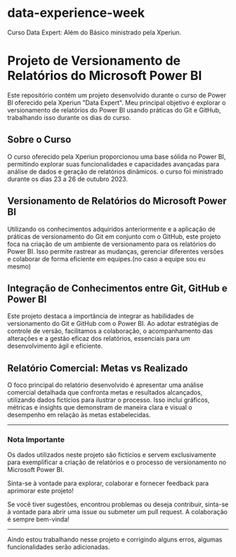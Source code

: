 # data-experience-week
 Curso Data Expert: Além do Básico ministrado pela Xperiun.

# Projeto de Versionamento de Relatórios do Microsoft Power BI

Este repositório contém um projeto desenvolvido durante o curso de Power BI oferecido pela Xperiun "Data Expert". Meu principal objetivo é explorar o versionamento de relatórios do Power BI usando práticas do Git e GitHub, trabalhando isso durante os dias do curso.

## Sobre o Curso

O curso oferecido pela Xperiun proporcionou uma base sólida no Power BI, permitindo explorar suas funcionalidades e capacidades avançadas para análise de dados e geração de relatórios dinâmicos.
o curso foi ministrado durante os dias 23 a 26 de outubro 2023.

## Versionamento de Relatórios do Microsoft Power BI

Utilizando os conhecimentos adquiridos anteriormente e a aplicação de práticas de versionamento do Git em conjunto com o GitHub, este projeto foca na criação de um ambiente de versionamento para os relatórios do Power BI. Isso permite rastrear as mudanças, gerenciar diferentes versões e colaborar de forma eficiente em equipes.(no caso a equipe sou eu mesmo)

## Integração de Conhecimentos entre Git, GitHub e Power BI

Este projeto destaca a importância de integrar as habilidades de versionamento do Git e GitHub com o Power BI. Ao adotar estratégias de controle de versão, facilitamos a colaboração, o acompanhamento das alterações e a gestão eficaz dos relatórios, essenciais para um desenvolvimento ágil e eficiente.

## Relatório Comercial: Metas vs Realizado

O foco principal do relatório desenvolvido é apresentar uma análise comercial detalhada que confronta metas e resultados alcançados, utilizando dados fictícios para ilustrar o processo. Isso inclui gráficos, métricas e insights que demonstram de maneira clara e visual o desempenho em relação às metas estabelecidas.

---

### Nota Importante

Os dados utilizados neste projeto são fictícios e servem exclusivamente para exemplificar a criação de relatórios e o processo de versionamento no Microsoft Power BI.

Sinta-se à vontade para explorar, colaborar e fornecer feedback para aprimorar este projeto!

Se você tiver sugestões, encontrou problemas ou deseja contribuir, sinta-se à vontade para abrir uma issue ou submeter um pull request. A colaboração é sempre bem-vinda!

---

Aindo estou trabalhando nesse projeto e corrigindo alguns erros, algumas funcionalidades serão adicionadas.

